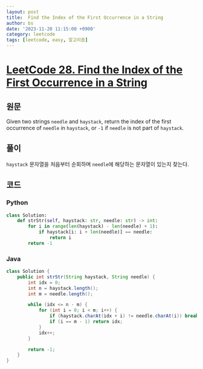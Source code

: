 ```yaml
---
layout: post
title:  Find the Index of the First Occurrence in a String
author: bs
date: '2023-11-20 11:15:00 +0900'
category: leetcode
tags: [leetcode, easy, 알고리즘]
---
```


# [LeetCode 28. Find the Index of the First Occurrence in a String](https://leetcode.com/problems/find-the-index-of-the-first-occurrence-in-a-string/)

## 원문
Given two strings `needle` and `haystack`, return the index of the first occurrence of `needle` in `haystack`, or `-1` if `needle` is not part of `haystack`.

## 풀이
`haystack` 문자열을 처음부터 순회하며 `needle`에 해당하는 문자열이 있는지 찾는다.

## 코드
### Python
```python
class Solution:
    def strStr(self, haystack: str, needle: str) -> int:
        for i in range(len(haystack) - len(needle) + 1):
            if haystack[i: i + len(needle)] == needle:
                return i
        return -1
```

### Java
```java
class Solution {
    public int strStr(String haystack, String needle) {
        int idx = 0;
        int n = haystack.length();
        int m = needle.length();

        while (idx <= n - m) {
            for (int i = 0; i < m; i++) {
                if (haystack.charAt(idx + i) != needle.charAt(i)) break;
                if (i == m - 1) return idx;
            }
            idx++;
        }

        return -1;
    }
}
```